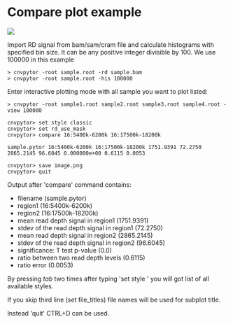 # Compare plot example

<img src="https://raw.githubusercontent.com/abyzovlab/CNVpytor/master/imgs/compare.png">

Import RD signal from bam/sam/cram file and calculate histograms with specified bin size. 
It can be any positive integer divisible by 100. We use 100000 in this example

```
> cnvpytor -root sample.root -rd sample.bam
> cnvpytor -root sample.root -his 100000
```

Enter interactive plotting mode with all sample you want to plot listed:

```
> cnvpytor -root sample1.root sample2.root sample3.root sample4.root -view 100000

cnvpytor> set style classic
cnvpytor> set rd_use_mask
cnvpytor> compare 16:5400k-6200k 16:17500k-18200k

sample.pytor 16:5400k-6200k 16:17500k-18200k 1751.9391 72.2750 2865.2145 96.6045 0.000000e+00 0.6115 0.0053

cnvpytor> save image.png
cnvpytor> quit
```

Output after 'compare' command contains: 
* filename (sample.pytor)
* region1 (16:5400k-6200k)
* region2 (16:17500k-18200k)
* mean read depth signal in region1 (1751.9391)
* stdev of the read depth signal in region1 (72.2750)
* mean read depth signal in region2 (2865.2145)
* stdev of the read depth signal in region2 (96.6045)
* significance: T test p-value (0.0)
* ratio between two read depth levels (0.6115)
* ratio error (0.0053)

By pressing *tab* two times after typing 'set style ' you will got list of all available styles.

If you skip third line (set file_titles) file names will be used for subplot title.

Instead 'quit' CTRL+D can be used.

